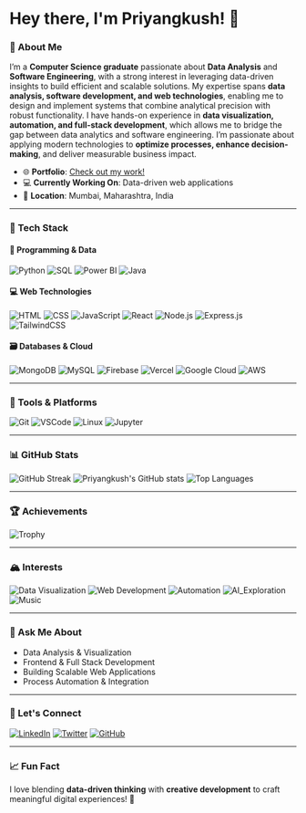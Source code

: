 # Hey there, I'm Priyangkush! 👋

### 🌟 About Me
I’m a **Computer Science graduate** passionate about **Data Analysis** and **Software Engineering**, with a strong interest in leveraging data-driven insights to build efficient and scalable solutions. My expertise spans **data analysis, software development, and web technologies**, enabling me to design and implement systems that combine analytical precision with robust functionality. I have hands-on experience in **data visualization, automation, and full-stack development**, which allows me to bridge the gap between data analytics and software engineering. I’m passionate about applying modern technologies to **optimize processes, enhance decision-making**, and deliver measurable business impact.

- 🌐 **Portfolio**: [Check out my work!](https://4nkushdev.vercel.app)  
- 💻 **Currently Working On**: Data-driven web applications  
- 📍 **Location**: Mumbai, Maharashtra, India  

---

### 🚀 Tech Stack
#### 🧠 Programming & Data
![Python](https://img.shields.io/badge/Python-3776AB?style=for-the-badge&logo=python&logoColor=white)
![SQL](https://img.shields.io/badge/SQL-003B57?style=for-the-badge&logo=database&logoColor=white)
![Power BI](https://img.shields.io/badge/Power_BI-F2C811?style=for-the-badge&logo=powerbi&logoColor=black)
![Java](https://img.shields.io/badge/Java-ED8B00?style=for-the-badge&logo=openjdk&logoColor=white)

#### 💻 Web Technologies
![HTML](https://img.shields.io/badge/HTML5-E34F26?style=for-the-badge&logo=html5&logoColor=white)
![CSS](https://img.shields.io/badge/CSS3-1572B6?style=for-the-badge&logo=css3&logoColor=white)
![JavaScript](https://img.shields.io/badge/JavaScript-F7DF1E?style=for-the-badge&logo=javascript&logoColor=black)
![React](https://img.shields.io/badge/React-20232A?style=for-the-badge&logo=react&logoColor=61DAFB)
![Node.js](https://img.shields.io/badge/Node.js-339933?style=for-the-badge&logo=nodedotjs&logoColor=white)
![Express.js](https://img.shields.io/badge/Express.js-404D59?style=for-the-badge&logo=express&logoColor=white)
![TailwindCSS](https://img.shields.io/badge/TailwindCSS-06B6D4?style=for-the-badge&logo=tailwindcss&logoColor=white)

#### 🗃️ Databases & Cloud
![MongoDB](https://img.shields.io/badge/MongoDB-47A248?style=for-the-badge&logo=mongodb&logoColor=white)
![MySQL](https://img.shields.io/badge/MySQL-4479A1?style=for-the-badge&logo=mysql&logoColor=white)
![Firebase](https://img.shields.io/badge/Firebase-FFCA28?style=for-the-badge&logo=firebase&logoColor=black)
![Vercel](https://img.shields.io/badge/Vercel-000000?style=for-the-badge&logo=vercel&logoColor=white)
![Google Cloud](https://img.shields.io/badge/Google_Cloud-4285F4?style=for-the-badge&logo=googlecloud&logoColor=white)
![AWS](https://img.shields.io/badge/Amazon_AWS-232F3E?style=for-the-badge&logo=amazonaws&logoColor=white)

---

### 🧩 Tools & Platforms
![Git](https://img.shields.io/badge/Git-F05032?style=for-the-badge&logo=git&logoColor=white)
![VSCode](https://img.shields.io/badge/VSCode-007ACC?style=for-the-badge&logo=visualstudiocode&logoColor=white)
![Linux](https://img.shields.io/badge/Linux-FCC624?style=for-the-badge&logo=linux&logoColor=black)
![Jupyter](https://img.shields.io/badge/Jupyter-F37626?style=for-the-badge&logo=jupyter&logoColor=white)

---

### 📊 GitHub Stats
![GitHub Streak](https://github-readme-streak-stats.herokuapp.com/?user=DPriyangkush&theme=dark)
![Priyangkush's GitHub stats](https://github-readme-stats.vercel.app/api?username=DPriyangkush&show_icons=true&theme=radical)
![Top Languages](https://github-readme-stats.vercel.app/api/top-langs/?username=DPriyangkush&layout=compact&theme=radical)

---

### 🏆 Achievements
![Trophy](https://github-profile-trophy.vercel.app/?username=DPriyangkush&theme=onedark&row=1&column=6)

---

### 🏔️ Interests
![Data Visualization](https://img.shields.io/badge/Data_Visualization-📊-blue?style=for-the-badge)
![Web Development](https://img.shields.io/badge/Web_Development-💻-orange?style=for-the-badge)
![Automation](https://img.shields.io/badge/Automation-⚙️-green?style=for-the-badge)
![AI_Exploration](https://img.shields.io/badge/AI_Exploration-🤖-purple?style=for-the-badge)
![Music](https://img.shields.io/badge/Music-🎧-red?style=for-the-badge)

---

### 🎯 Ask Me About
- Data Analysis & Visualization  
- Frontend & Full Stack Development  
- Building Scalable Web Applications  
- Process Automation & Integration  

---

### 💬 Let's Connect
[![LinkedIn](https://img.shields.io/badge/LinkedIn-%230077B5.svg?style=for-the-badge&logo=linkedin&logoColor=white)](http://linkedin.com/in/priyangkush)
[![Twitter](https://img.shields.io/badge/Twitter-%231DA1F2.svg?style=for-the-badge&logo=twitter&logoColor=white)](https://twitter.com/rahuld05)
[![GitHub](https://img.shields.io/badge/GitHub-%2312100E.svg?style=for-the-badge&logo=github&logoColor=white)](https://github.com/DPriyangkush)

---

### 📈 Fun Fact
I love blending **data-driven thinking** with **creative development** to craft meaningful digital experiences! 🚀
